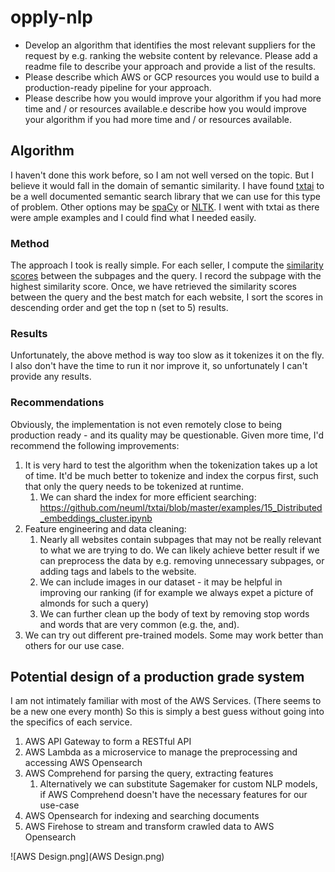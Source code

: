 # opply-nlp

- Develop an algorithm that identifies the most relevant suppliers for the request by e.g. ranking the website content by relevance. 
Please add a readme file to describe your approach and provide a list of the results.
- Please describe which AWS or GCP resources you would use to build a production-ready pipeline for your approach.
- Please describe how you would improve your algorithm if you had more time and / or resources available.e describe how you would improve your algorithm if you had more time and / or resources available.

## Algorithm
I haven't done this work before, so I am not well versed on the topic. But I believe it would fall in the domain of semantic similarity. I have found
[txtai](https://neuml.github.io/txtai/) to be a well documented semantic search library that we can use for this type of problem. Other
options may be [spaCy](https://spacy.io/) or [NLTK](https://www.nltk.org/). I went with txtai as there were ample examples and I could find 
what I needed easily. 

### Method
The approach I took is really simple. For each seller, I compute the [similarity scores](https://neuml.github.io/txtai/pipeline/text/similarity/) between the subpages 
and the query. I record the subpage with the highest similarity score. Once, we have retrieved the similarity scores between the query
and the best match for each website, I sort the scores in descending order and get the top n (set to 5) results. 

### Results
Unfortunately, the above method is way too slow as it tokenizes it on the fly.
I also don't have the time to run it nor improve it, so unfortunately I can't provide any results.

### Recommendations
Obviously, the implementation is not even remotely close to being production ready - and its quality may be questionable. 
Given more time, I'd recommend the following improvements:
1. It is very hard to test the algorithm when the tokenization takes up a lot of time. It'd be much better to tokenize and index the corpus first, 
such that only the query needs to be tokenized at runtime. 
   1. We can shard the index for more efficient searching: https://github.com/neuml/txtai/blob/master/examples/15_Distributed_embeddings_cluster.ipynb
2. Feature engineering and data cleaning:
   1. Nearly all websites contain subpages that may not be really relevant to what we are trying to do. We can likely achieve better result
   if we can preprocess the data by e.g. removing unnecessary subpages, or adding tags and labels to the website. 
   2. We can include images in our dataset - it may be helpful in improving our ranking (if for example we always expet a picture of almonds for such a query)
   3. We can further clean up the body of text by removing stop words and words that are very common (e.g. the, and). 
3. We can try out different pre-trained models. Some may work better than others for our use case.

## Potential design of a production grade system
I am not intimately familiar with most of the AWS Services. (There seems to be a new one every month)
So this is simply a best guess without going into the specifics of each service. 

1. AWS API Gateway to form a RESTful API
2. AWS Lambda as a microservice to manage the preprocessing and accessing AWS Opensearch
3. AWS Comprehend for parsing the query, extracting features
   1. Alternatively we can substitute Sagemaker for custom NLP models, if AWS Comprehend doesn't have the necessary features for our use-case
4. AWS Opensearch for indexing and searching documents
5. AWS Firehose to stream and transform crawled data to AWS Opensearch


![AWS Design.png](AWS Design.png)

